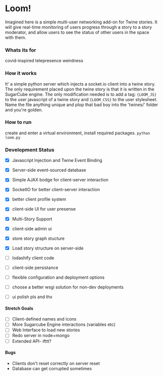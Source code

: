 Loom! 
=====

Imagined here is a simple multi-user networking add-on for Twine stories.
It will give real-time monitoring of users progress through a story to a story moderator,
and allow users to see the status of other users in the space with them.

### Whats its for
covid-inspired telepresence weirdness 

### How it works
It' a simple python server which injects a socket.io client into a twine story. 
The only requirement placed upon the twine story is that it is written in the SugarCube engine. 
The only modification needed is to add a tag: `{LOOM_JS}` to the user javascript of a twine story and `{LOOM_CSS}` to the user stylesheet.
Name the file anything unique and plop that bad boy into the 'twines/' folder and you're golden. 


### How to run

create and enter a virtual environment, install required packages. 
`python loom.py`


### Development Status

- [X] Javascript Injection and Twine Event Binding
- [X] Server-side event-sourced database
- [X] Simple AJAX bodge for client-server interaction 
- [X] SocketIO for better client-server interaction
- [X] better client profile system
- [X] client-side UI for user presense
- [X] Multi-Story Support
- [X] client-side admin ui 
- [X] store story graph stucture
- [X] Load story structure on server-side
- [ ] lodashify client code
- [ ] client-side persistance
- [ ] flexible configuration and deployment options 
- [ ] choose a better wsgi solution for non-dev deployments
- [ ] ui polish pls and thx


#### Stretch Goals

- [ ] Client-defined names and icons
- [ ] More Sugarcube Engine interactions (variables etc)
- [ ] Web Interface to load new stories
- [ ] Redo server in node+mongo
- [ ] Extended API- ifttt? 

#### Bugs

- Clients don't reset correctly on server reset
- Database can get corrupted sometimes